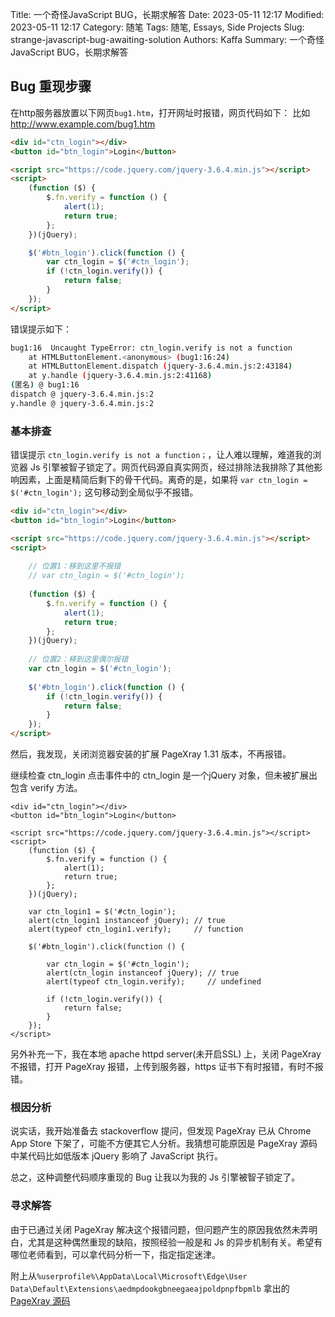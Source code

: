 Title: 一个奇怪JavaScript BUG，长期求解答
Date: 2023-05-11 12:17
Modified: 2023-05-11 12:17
Category: 随笔
Tags: 随笔, Essays, Side Projects
Slug: strange-javascript-bug-awaiting-solution
Authors: Kaffa
Summary: 一个奇怪JavaScript BUG，长期求解答


## Bug 重现步骤
在http服务器放置以下网页`bug1.htm`，打开网址时报错，网页代码如下：
比如 http://www.example.com/bug1.htm

```html
<div id="ctn_login"></div>
<button id="btn_login">Login</button>

<script src="https://code.jquery.com/jquery-3.6.4.min.js"></script>
<script>
    (function ($) {
        $.fn.verify = function () {
            alert(1);
            return true;
        };
    })(jQuery);

    $('#btn_login').click(function () {
        var ctn_login = $('#ctn_login');
        if (!ctn_login.verify()) {
            return false;
        }
    });
</script>
```
错误提示如下：
```bash
bug1:16  Uncaught TypeError: ctn_login.verify is not a function
    at HTMLButtonElement.<anonymous> (bug1:16:24)
    at HTMLButtonElement.dispatch (jquery-3.6.4.min.js:2:43184)
    at y.handle (jquery-3.6.4.min.js:2:41168)
(匿名) @ bug1:16
dispatch @ jquery-3.6.4.min.js:2
y.handle @ jquery-3.6.4.min.js:2
```

### 基本排查

错误提示 `ctn_login.verify is not a function；`，让人难以理解，难道我的浏览器 Js 引擎被智子锁定了。网页代码源自真实网页，经过排除法我排除了其他影响因素，上面是精简后剩下的骨干代码。离奇的是，如果将 `var ctn_login = $('#ctn_login');` 这句移动到全局似乎不报错。
```html
<div id="ctn_login"></div>
<button id="btn_login">Login</button>

<script src="https://code.jquery.com/jquery-3.6.4.min.js"></script>
<script>
    
    // 位置1：移到这里不报错
    // var ctn_login = $('#ctn_login');
    
    (function ($) {
        $.fn.verify = function () {
            alert(1);
            return true;
        };
    })(jQuery);
    
    // 位置2：移到这里偶尔报错
    var ctn_login = $('#ctn_login');
    
    $('#btn_login').click(function () {
        if (!ctn_login.verify()) {
            return false;
        }
    });
</script>
```
然后，我发现，关闭浏览器安装的扩展 PageXray 1.31 版本，不再报错。

继续检查 ctn_login 点击事件中的 ctn_login 是一个jQuery 对象，但未被扩展出包含 verify 方法。

```
<div id="ctn_login"></div>
<button id="btn_login">Login</button>

<script src="https://code.jquery.com/jquery-3.6.4.min.js"></script>
<script>
    (function ($) {
        $.fn.verify = function () {
            alert(1);
            return true;
        };
    })(jQuery);

    var ctn_login1 = $('#ctn_login');
    alert(ctn_login1 instanceof jQuery); // true
    alert(typeof ctn_login1.verify);     // function
    
    $('#btn_login').click(function () {
    
        var ctn_login = $('#ctn_login');
        alert(ctn_login instanceof jQuery); // true
        alert(typeof ctn_login.verify);     // undefined
        
        if (!ctn_login.verify()) {
            return false;
        }
    });
</script>
```

另外补充一下，我在本地 apache httpd server(未开启SSL) 上，关闭 PageXray 不报错，打开 PageXray 报错，上传到服务器，https 证书下有时报错，有时不报错。

### 根因分析

说实话，我开始准备去 stackoverflow 提问，但发现 PageXray 已从 Chrome App Store 下架了，可能不方便其它人分析。我猜想可能原因是 PageXray 源码中某代码比如低版本 jQuery 影响了 JavaScript 执行。

总之，这种调整代码顺序重现的 Bug 让我以为我的 Js 引擎被智子锁定了。

### 寻求解答

由于已通过关闭 PageXray 解决这个报错问题，但问题产生的原因我依然未弄明白，尤其是这种偶然重现的缺陷，按照经验一般是和 Js 的异步机制有关。希望有哪位老师看到，可以拿代码分析一下，指定指定迷津。

附上从`%userprofile%\AppData\Local\Microsoft\Edge\User Data\Default\Extensions\aedmpdookgbneegaeajpoldpnpfbpmlb`
拿出的[PageXray 源码](https://kaffa.im/file/20230512-pagexray_1.31_0.zip)
